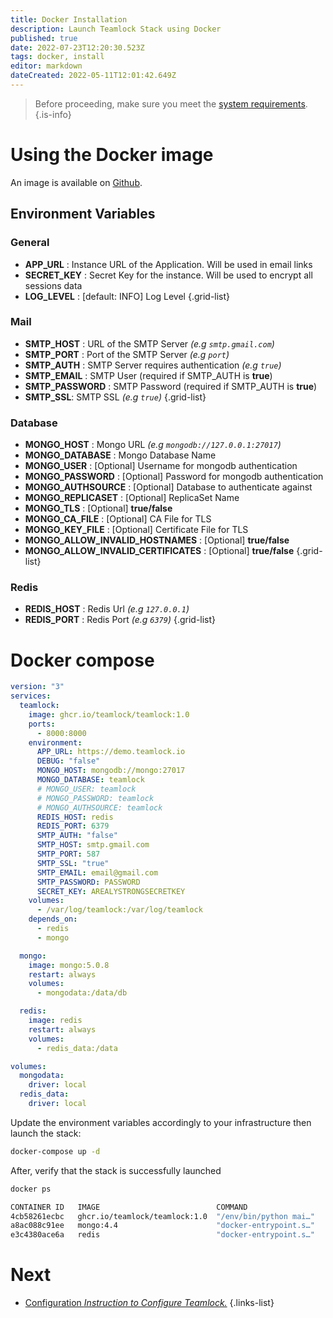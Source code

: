 ```yaml
---
title: Docker Installation
description: Launch Teamlock Stack using Docker
published: true
date: 2022-07-23T12:20:30.523Z
tags: docker, install
editor: markdown
dateCreated: 2022-05-11T12:01:42.649Z
---
```


> Before proceeding, make sure you meet the [system requirements](/install/requirements).
{.is-info}

# Using the Docker image

An image is available on [Github](https://github.com/Teamlock/Teamlock/pkgs/container/teamlock).

## Environment Variables


### General

- **APP_URL** : Instance URL of the Application. Will be used in email links
- **SECRET_KEY** : Secret Key for the instance. Will be used to encrypt all sessions data
- **LOG_LEVEL** : [default: INFO] Log Level
{.grid-list}

### Mail

- **SMTP_HOST** : URL of the SMTP Server *(e.g `smtp.gmail.com`)*
- **SMTP_PORT** : Port of the SMTP Server *(e.g `port`)*
- **SMTP_AUTH** : SMTP Server requires authentication *(e.g `true`)*
- **SMTP_EMAIL** : SMTP User (required if SMTP_AUTH is **true**)
- **SMTP_PASSWORD** : SMTP Password (required if SMTP_AUTH is **true**)
- **SMTP_SSL**: SMTP SSL *(e.g `true`)*
{.grid-list}

### Database

- **MONGO_HOST** : Mongo URL *(e.g `mongodb://127.0.0.1:27017`)*
- **MONGO_DATABASE** : Mongo Database Name
- **MONGO_USER** : [Optional] Username for mongodb authentication
- **MONGO_PASSWORD** : [Optional] Password for mongodb authentication
- **MONGO_AUTHSOURCE** : [Optional] Database to authenticate against
- **MONGO_REPLICASET** : [Optional] ReplicaSet Name
- **MONGO_TLS** : [Optional] **true/false**
- **MONGO_CA_FILE** : [Optional] CA File for TLS
- **MONGO_KEY_FILE** : [Optional] Certificate File for TLS
- **MONGO_ALLOW_INVALID_HOSTNAMES** : [Optional] **true/false**
- **MONGO_ALLOW_INVALID_CERTIFICATES** : [Optional] **true/false**
{.grid-list}

### Redis

- **REDIS_HOST** : Redis Url *(e.g `127.0.0.1`)*
- **REDIS_PORT** : Redis Port *(e.g `6379`)*
{.grid-list}


# Docker compose
```yaml
version: "3"
services:
  teamlock:
    image: ghcr.io/teamlock/teamlock:1.0
    ports:
      - 8000:8000
    environment:
      APP_URL: https://demo.teamlock.io
      DEBUG: "false"
      MONGO_HOST: mongodb://mongo:27017
      MONGO_DATABASE: teamlock
      # MONGO_USER: teamlock
      # MONGO_PASSWORD: teamlock
      # MONGO_AUTHSOURCE: teamlock
      REDIS_HOST: redis
      REDIS_PORT: 6379
      SMTP_AUTH: "false"
      SMTP_HOST: smtp.gmail.com
      SMTP_PORT: 587
      SMTP_SSL: "true"
      SMTP_EMAIL: email@gmail.com
      SMTP_PASSWORD: PASSWORD
      SECRET_KEY: AREALYSTRONGSECRETKEY
    volumes:
      - /var/log/teamlock:/var/log/teamlock
    depends_on:
      - redis
      - mongo

  mongo:
    image: mongo:5.0.8
    restart: always
    volumes:
      - mongodata:/data/db

  redis:
    image: redis
    restart: always
    volumes:
      - redis_data:/data

volumes:
  mongodata:
    driver: local
  redis_data:
    driver: local
```

Update the environment variables accordingly to your infrastructure then launch the stack:
```bash
docker-compose up -d
```

After, verify that the stack is successfully launched

```bash
docker ps

CONTAINER ID   IMAGE                          COMMAND                  CREATED          STATUS         PORTS                    NAMES
4cb58261ecbc   ghcr.io/teamlock/teamlock:1.0  "/env/bin/python mai…"   7 seconds ago    Up 5 seconds   0.0.0.0:8000->8000/tcp   teamlock-teamlock-1
a8ac088c91ee   mongo:4.4                      "docker-entrypoint.s…"   29 minutes ago   Up 6 seconds   27017/tcp                teamlock-mongo-1
e3c4380ace6a   redis                          "docker-entrypoint.s…"   29 minutes ago   Up 6 seconds   6379/tcp                 teamlock-redis-1
```

# Next
- [Configuration *Instruction to Configure Teamlock.*](/config/index)
{.links-list}
